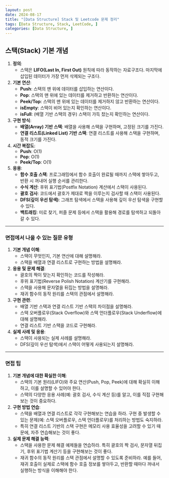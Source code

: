 ```yaml
---
layout: post
date: 2024-08-17
title: "[Data Structure] Stack 및 Leetcode 문제 정리"
tags: [Data Structure, Stack, LeetCode, ]
categories: [Data Structure, ]
---
```



## **스택(Stack) 기본 개념**

1. **정의**:
	- 스택은 **LIFO(Last In, First Out)** 원칙에 따라 동작하는 자료구조다. 마지막에 삽입된 데이터가 가장 먼저 삭제되는 구조다.
2. **기본 연산**:
	- **Push**: 스택의 맨 위에 데이터를 삽입하는 연산이다.
	- **Pop**: 스택의 맨 위에 있는 데이터를 제거하고 반환하는 연산이다.
	- **Peek/Top**: 스택의 맨 위에 있는 데이터를 제거하지 않고 반환하는 연산이다.
	- **isEmpty**: 스택이 비어 있는지 확인하는 연산이다.
	- **isFull**: (배열 기반 스택의 경우) 스택이 가득 찼는지 확인하는 연산이다.
3. **구현 방식**:
	- **배열(Array) 기반 스택**: 배열을 사용해 스택을 구현하며, 고정된 크기를 가진다.
	- **연결 리스트(Linked List) 기반 스택**: 연결 리스트를 사용해 스택을 구현하며, 동적 크기를 가진다.
4. **시간 복잡도**:
	- **Push**: O(1)
	- **Pop**: O(1)
	- **Peek/Top**: O(1)
5. **응용**:
	- **함수 호출 스택**: 프로그래밍에서 함수 호출이 완료될 때까지 스택에 쌓아두고, 반환 시 꺼내어 실행 순서를 관리한다.
	- **수식 계산**: 후위 표기법(Postfix Notation) 계산에서 스택이 사용된다.
	- **괄호 검사**: 코드에서 괄호가 제대로 짝을 이루는지 검사할 때 스택이 사용된다.
	- **DFS(깊이 우선 탐색)**: 그래프 탐색에서 스택을 사용해 깊이 우선 탐색을 구현할 수 있다.
	- **백트래킹**: 미로 찾기, 퍼즐 문제 등에서 스택을 활용해 경로를 탐색하고 되돌아갈 수 있다.

---


### **면접에서 나올 수 있는 질문 유형**

1. **기본 개념 이해**:
	- 스택이 무엇인지, 기본 연산에 대해 설명해라.
	- 스택을 배열과 연결 리스트로 구현하는 방법을 설명해라.
2. **응용 및 문제 해결**:
	- 괄호의 짝이 맞는지 확인하는 코드를 작성해라.
	- 후위 표기법(Reverse Polish Notation) 계산기를 구현해라.
	- 스택을 사용해 문자열을 뒤집는 방법을 설명해라.
	- 재귀 함수의 동작 원리를 스택의 관점에서 설명해라.
3. **구현 관련**:
	- 배열 기반 스택과 연결 리스트 기반 스택의 차이점을 설명해라.
	- 스택 오버플로우(Stack Overflow)와 스택 언더플로우(Stack Underflow)에 대해 설명해라.
	- 연결 리스트 기반 스택을 코드로 구현해라.
4. **실제 사례 및 응용**:
	- 스택이 사용되는 실제 사례를 설명해라.
	- DFS(깊이 우선 탐색)에서 스택이 어떻게 사용되는지 설명해라.

---


### **면접 팁**

1. **기본 개념에 대한 확실한 이해**:
	- 스택의 기본 원리(LIFO)와 주요 연산(Push, Pop, Peek)에 대해 확실히 이해하고, 이를 설명할 수 있어야 한다.
	- 스택의 다양한 응용 사례(예: 괄호 검사, 수식 계산 등)를 알고, 이를 직접 구현해 보는 것이 중요하다.
2. **구현 방법 연습**:
	- 스택을 배열과 연결 리스트로 각각 구현해보는 연습을 하라. 구현 중 발생할 수 있는 문제(예: 스택 오버플로우, 스택 언더플로우)를 처리하는 방법도 숙지하라.
	- 특히 연결 리스트 기반의 스택 구현은 메모리 사용 효율성을 고려할 수 있기 때문에, 자주 연습해보는 것이 좋다.
3. **실제 문제 해결 능력**:
	- 스택을 사용한 문제 해결 예제들을 연습하라. 특히 괄호의 짝 검사, 문자열 뒤집기, 후위 표기법 계산기 등을 구현해보는 것이 좋다.
	- 재귀 함수의 동작 원리를 스택 관점에서 설명할 수 있도록 준비하라. 예를 들어, 재귀 호출이 실제로 스택에 함수 호출 정보를 쌓아두고, 반환할 때마다 꺼내서 실행하는 방식을 이해해야 한다.
